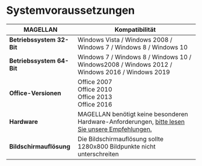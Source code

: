 # Systemvoraussetzungen

|MAGELLAN| Kompatibilität|
--|--|
|**Betriebssystem 32-Bit**|Windows  Vista / Windows  2008 / Windows  7 / Windows  8 / Windows  10 |
|**Betriebssystem 64-Bit**|Windows 7 /  Windows 8 /  Windows 10 /  Windows2008 /  Windows 2012 /  Windows 2016 / Windows 2019|
|**Office-Versionen**|Office  2007<br/>Office 2010<br/>Office 2013<br/>Office 2016|
|**Hardware**|MAGELLAN benötigt keine besonderen Hardware-Anforderungen, [bitte lesen Sie unsere Empfehlungen.](https://doc.kb.stueber.de/magellan/system-requirements.html)|
|**Bildschirmauflösung**|Die Bildschirmauflösung sollte 1280x800 Bildpunkte nicht unterschreiten|
